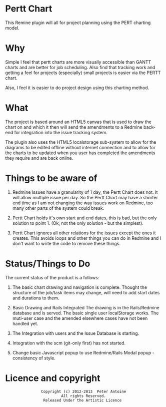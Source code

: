 # Pertt Chart #

This Remine plugin will all for project planning using the PERT charting model.

# Why #

Simple I feel that pertt charts are more visually accessible than GANTT charts and
are better for job scheduling. Also find that tracking work and getting a feel for
projects (especially) small projects is easier via the PERTT chart.

Also, I feel it is easier to do project design using this charting method.

# What #

The project is based around an HTML5 canvas that is used to draw the chart on and
which it then will send the amendments to a Redmine back-end for integration into 
the issue tracking system.

The plugin also uses the HTML5 localstorage sub-system to allow for the diagrams
to be edited offline without internet connection and to allow for the charts to
be updated when you user has completed the amendments they require and are back
online.

# Things to be aware of #

1. Redmine Issues have a granularity of 1 day, the Pertt Chart does not. It will
   allow multiple issue per day. So the Pertt Chart may have a shorter end time
   as I am not changing the way issues work on Redmine, too many other parts of the
   system could break.

2. Pertt Chart holds it's own start and end dates, this is bad, but the only solution
   to point 1. (Ok, not the only solution - but the simplest).

3. Pertt Chart ignores all other relations for the issues except the ones it creates.
   This avoids loops and other things you can do in Redmine and I don't want to write
   the code to remove these things.

# Status/Things to Do #

The current status of the product is a follows:

1. The basic chart drawing and navigation is complete.
   Thought the structure of the job/task items may change, will need to add start
   dates and durations to them.

2. Basic Drawing and Rails Integrated
   The drawing is in the Rails/Redmine database and is served. The basic single user
   localStorage works. The muti-user case and the amended elsewhere cases have not
   been handled yet.

3. The Integration with users and the Issue Database is starting.

4. Integration with the scm (git-only first) has not started.

5. Change basic Javascript popup to use Redmine/Rails Modal popup - consistency of style.

# Licence and copyright #
                    Copyright (c) 2012-2013  Peter Antoine
                             All rights Reserved.
                     Released Under the Artistic Licence
